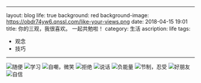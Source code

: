
---
layout: blog
life: true
background: red
background-image: https://obdr74yw6.qnssl.com/like-your-views.png
date: 2018-04-15 19:01
title: 你的三观，我很喜欢。 一起共勉啦！
category: 生活
ascription: life
tags:
- 观念
- 技巧
---

![随便][1]
![学习][2]
![自嘲，微笑][3]
![拒绝][4]
![说话][5]
![负能量][6]
![节制，忍受][7]
![好朋友][8]
![自信][9]  


  [1]: https://wx1.sinaimg.cn/mw1024/006hHB37ly1fqddkpd65sj30hs29dq58.jpg
  [2]: https://wx3.sinaimg.cn/mw1024/006hHB37ly1fqddkq4h73j30hp1vvdhp.jpg
  [3]: https://wx4.sinaimg.cn/mw1024/006hHB37ly1fqddkqnmn7j30hp1xcq50.jpg
  [4]: https://wx2.sinaimg.cn/mw1024/006hHB37ly1fqddkr7ur5j30hp1xn0ux.jpg
  [5]: https://wx3.sinaimg.cn/mw1024/006hHB37ly1fqddkrvrudj30ho1y0tay.jpg
  [6]: https://wx1.sinaimg.cn/mw1024/006hHB37ly1fqddkseurwj30hp1vujt3.jpg
  [7]: https://wx4.sinaimg.cn/mw1024/006hHB37ly1fqddksyausj30hs1xh40l.jpg
  [8]: https://wx3.sinaimg.cn/mw1024/006hHB37ly1fqddktiuavj30hq2sk0vk.jpg
  [9]: https://wx1.sinaimg.cn/mw1024/006hHB37ly1fqddku8il2j30hr32xgpa.jpg
